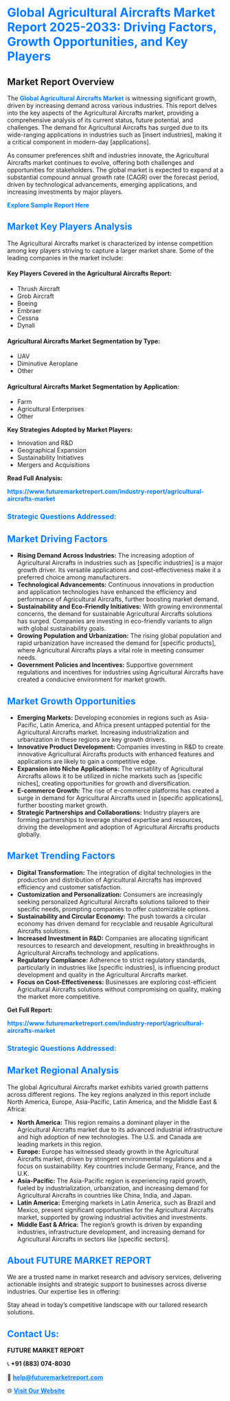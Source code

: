 <h1 style="color: #007BFF;">Global Agricultural Aircrafts Market Report 2025-2033: Driving Factors, Growth Opportunities, and Key Players</h1>

<section id="overview">
<h2>Market Report Overview</h2>
<p>The <a href="https://www.futuremarketreport.com/industry-report/agricultural-aircrafts-market" style="color: #007BFF; text-decoration: none;"><strong>Global Agricultural Aircrafts Market</strong></a> is witnessing significant growth, driven by increasing demand across various industries. This report delves into the key aspects of the Agricultural Aircrafts market, providing a comprehensive analysis of its current status, future potential, and challenges. The demand for Agricultural Aircrafts has surged due to its wide-ranging applications in industries such as [insert industries], making it a critical component in modern-day [applications].</p>
<p>As consumer preferences shift and industries innovate, the Agricultural Aircrafts market continues to evolve, offering both challenges and opportunities for stakeholders. The global market is expected to expand at a substantial compound annual growth rate (CAGR) over the forecast period, driven by technological advancements, emerging applications, and increasing investments by major players.</p>
</section>

<section id="overview">
<p><a href="https://www.futuremarketreport.com/request-sample/reportId=44034" style="color: #007BFF; text-decoration: none;"><strong>Explore Sample Report Here</strong></a></p>
</section>

<section id="key-players">
<h2 style="color: #007BFF;">Market Key Players Analysis</h2>
<p>The Agricultural Aircrafts market is characterized by intense competition among key players striving to capture a larger market share. Some of the leading companies in the market include:</p>
<h4>Key Players Covered in the Agricultural Aircrafts Report:</h4>
<ul><li>Thrush Aircraft</li><li>Grob Aircraft</li><li>Boeing</li><li>Embraer</li><li>Cessna</li><li>Dynali</li></ul>
<h4>Agricultural Aircrafts Market Segmentation by Type:</h4>
<ul><li>UAV</li><li>Diminutive Aeroplane</li><li>Other</li></ul>

<h4>Agricultural Aircrafts Market Segmentation by Application:</h4>
<ul><li>Farm</li><li>Agricultural Enterprises</li><li>Other</li></ul>
<p><strong>Key Strategies Adopted by Market Players:</strong></p>
<ul>
<li>Innovation and R&D</li>
<li>Geographical Expansion</li>
<li>Sustainability Initiatives</li>
<li>Mergers and Acquisitions</li>
</ul>
</section>

<section>
<p><strong>Read Full Analysis: </strong></p><a href="https://www.futuremarketreport.com/industry-report/agricultural-aircrafts-market" style="color: #007BFF; text-decoration: none;"><strong>https://www.futuremarketreport.com/industry-report/agricultural-aircrafts-market</strong></a>
<h3 style="color: #007BFF;">Strategic Questions Addressed:</h3>
</section>

<section id="driving-factors">
<h2 style="color: #007BFF;">Market Driving Factors</h2>
<ul>
<li><strong>Rising Demand Across Industries:</strong> The increasing adoption of Agricultural Aircrafts in industries such as [specific industries] is a major growth driver. Its versatile applications and cost-effectiveness make it a preferred choice among manufacturers.</li>
<li><strong>Technological Advancements:</strong> Continuous innovations in production and application technologies have enhanced the efficiency and performance of Agricultural Aircrafts, further boosting market demand.</li>
<li><strong>Sustainability and Eco-Friendly Initiatives:</strong> With growing environmental concerns, the demand for sustainable Agricultural Aircrafts solutions has surged. Companies are investing in eco-friendly variants to align with global sustainability goals.</li>
<li><strong>Growing Population and Urbanization:</strong> The rising global population and rapid urbanization have increased the demand for [specific products], where Agricultural Aircrafts plays a vital role in meeting consumer needs.</li>
<li><strong>Government Policies and Incentives:</strong> Supportive government regulations and incentives for industries using Agricultural Aircrafts have created a conducive environment for market growth.</li>
</ul>
</section>

<section id="growth-opportunities">
<h2 style="color: #007BFF;">Market Growth Opportunities</h2>
<ul>
<li><strong>Emerging Markets:</strong> Developing economies in regions such as Asia-Pacific, Latin America, and Africa present untapped potential for the Agricultural Aircrafts market. Increasing industrialization and urbanization in these regions are key growth drivers.</li>
<li><strong>Innovative Product Development:</strong> Companies investing in R&D to create innovative Agricultural Aircrafts products with enhanced features and applications are likely to gain a competitive edge.</li>
<li><strong>Expansion into Niche Applications:</strong> The versatility of Agricultural Aircrafts allows it to be utilized in niche markets such as [specific niches], creating opportunities for growth and diversification.</li>
<li><strong>E-commerce Growth:</strong> The rise of e-commerce platforms has created a surge in demand for Agricultural Aircrafts used in [specific applications], further boosting market growth.</li>
<li><strong>Strategic Partnerships and Collaborations:</strong> Industry players are forming partnerships to leverage shared expertise and resources, driving the development and adoption of Agricultural Aircrafts products globally.</li>
</ul>
</section>

<section id="trending-factors">
<h2 style="color: #007BFF;">Market Trending Factors</h2>
<ul>
<li><strong>Digital Transformation:</strong> The integration of digital technologies in the production and distribution of Agricultural Aircrafts has improved efficiency and customer satisfaction.</li>
<li><strong>Customization and Personalization:</strong> Consumers are increasingly seeking personalized Agricultural Aircrafts solutions tailored to their specific needs, prompting companies to offer customizable options.</li>
<li><strong>Sustainability and Circular Economy:</strong> The push towards a circular economy has driven demand for recyclable and reusable Agricultural Aircrafts solutions.</li>
<li><strong>Increased Investment in R&D:</strong> Companies are allocating significant resources to research and development, resulting in breakthroughs in Agricultural Aircrafts technology and applications.</li>
<li><strong>Regulatory Compliance:</strong> Adherence to strict regulatory standards, particularly in industries like [specific industries], is influencing product development and quality in the Agricultural Aircrafts market.</li>
<li><strong>Focus on Cost-Effectiveness:</strong> Businesses are exploring cost-efficient Agricultural Aircrafts solutions without compromising on quality, making the market more competitive.</li>
</ul>
</section>

<section>
<p><strong>Get Full Report: </strong></p><a href="https://www.futuremarketreport.com/industry-report/agricultural-aircrafts-market" style="color: #007BFF; text-decoration: none;"><strong>https://www.futuremarketreport.com/industry-report/agricultural-aircrafts-market</strong></a>
<h3 style="color: #007BFF;">Strategic Questions Addressed:</h3>
</section>


<section id="regional-analysis">
<h2 style="color: #007BFF;">Market Regional Analysis</h2>
<p>The global Agricultural Aircrafts market exhibits varied growth patterns across different regions. The key regions analyzed in this report include North America, Europe, Asia-Pacific, Latin America, and the Middle East & Africa:</p>
<ul>
<li><strong>North America:</strong> This region remains a dominant player in the Agricultural Aircrafts market due to its advanced industrial infrastructure and high adoption of new technologies. The U.S. and Canada are leading markets in this region.</li>
<li><strong>Europe:</strong> Europe has witnessed steady growth in the Agricultural Aircrafts market, driven by stringent environmental regulations and a focus on sustainability. Key countries include Germany, France, and the U.K.</li>
<li><strong>Asia-Pacific:</strong> The Asia-Pacific region is experiencing rapid growth, fueled by industrialization, urbanization, and increasing demand for Agricultural Aircrafts in countries like China, India, and Japan.</li>
<li><strong>Latin America:</strong> Emerging markets in Latin America, such as Brazil and Mexico, present significant opportunities for the Agricultural Aircrafts market, supported by growing industrial activities and investments.</li>
<li><strong>Middle East & Africa:</strong> The region’s growth is driven by expanding industries, infrastructure development, and increasing demand for Agricultural Aircrafts in sectors like [specific sectors].</li>
</ul>
</section>

<footer>
<h2 style="color: #007BFF;">About FUTURE MARKET REPORT</h2>
<p>We are a trusted name in market research and advisory services, delivering actionable insights and strategic support to businesses across diverse industries. Our expertise lies in offering:</p>

<p>Stay ahead in today’s competitive landscape with our tailored research solutions.</p>

<h2 style="color: #007BFF;">Contact Us:</h2>
<p><strong>FUTURE MARKET REPORT</strong></p>
<p>📞 <strong>+91 (883) 074-8030</strong></p>
<p>📧 <strong><a href="mailto:help@futuremarketreport.com" style="color: #007BFF;">help@futuremarketreport.com</a></strong></p>
<p>🌐 <strong><a href="https://www.futuremarketreport.com/" style="color: #007BFF;">Visit Our Website</a></strong></p>
</footer>